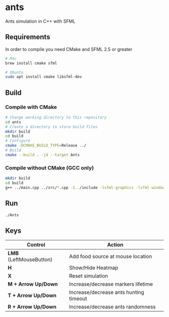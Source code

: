# ants
Ants simulation in C++ with SFML

## Requirements
In order to compile you need CMake and SFML 2.5 or greater

```bash
# Mac
brew install cmake sfml

# Ubuntu
sudo apt install cmake libsfml-dev
```

## Build

### Compile with CMake
```bash
# Change working directory to this repository 
cd ants
# Create a directory to store build files
mkdir build
cd build
# Configure
cmake -DCMAKE_BUILD_TYPE=Release ../
# Build
cmake --build . -j4 --target Ants
```

### Compile without CMake (GCC only)

```bash
mkdir build
cd build
g++ ../main.cpp ../src/*.cpp -I../include -lsfml-graphics -lsfml-window -lsfml-system -std=c++17 -o Ants
```

## Run

```bash
./Ants
```

## Keys
| Control                   | Action                                 |
|---------------------------|----------------------------------------|
| **LMB** (LeftMouseButton) | Add food source at mouse location      |
| **H**                     | Show/Hide Heatmap                      |
| **X**                     | Reset simulation                       |
| **M + Arrow Up/Down**     | Increase/decrease markers lifetime     |
| **T + Arrow Up/Down**     | Increase/decrease ants hunting timeout |
| **R + Arrow Up/Down**     | Increase/decrease ants randomness      |

